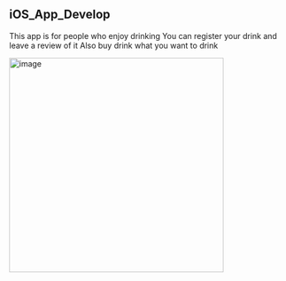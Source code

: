 ## iOS_App_Develop

This app is for people who enjoy drinking
You can register your drink and leave a review of it Also buy drink what you want to drink



<img width="387" alt="image" src="https://user-images.githubusercontent.com/71820857/233356608-28a0c152-0989-4993-bb35-d209bb601d1c.png">
